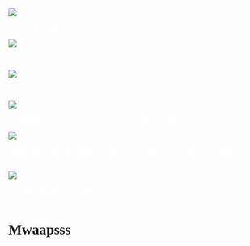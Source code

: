 <DOCTYPE html>

<html>

<head>

   <title> Ace's Apology </title>

   <script type="text/javascript">

   alert("Hello this is Ace(Risky)")

   alert("I hope you're doing well cause i see on your tiktok bio and it said 'mentally unstable'")

   alert("I'm here to apologize because i didn't chat you")

   alert("I hope you'll like it!")

   </script>

   <style>

body{

   background-image:url(https://c.tenor.com/i1rsgMyOFgcAAAAd/cat-cat-love.gif);

   background-size: cover;

   background-attachment: fixed;

}

.content{

    background:"https://media.tenor.com/Ce_EIG6qg0kAAAAC/happy-happy-happy-happy.gif"

    width: 50%;

    padding: 40px;

    margin: 100px auto;

    }

</style>

   <img src="https://media.tenor.com/bWUeVRqW9-IAAAAj/fast-cat-cat-excited.gif"/>

   <p style="color: white"> I wanted to say hi.</p>

   

   <img src="https://media.tenor.com/1NRoxR1fXngAAAAj/hug-cat.gif"/>

   <p style="color: white"> I hope you're doing fine</p>

   

   <img src="https://media.tenor.com/oTVv3bRHkQYAAAAj/well-done.gif">

   <p style="color: white""> If you're having a hard time, just talk it all out</p>

   

   <img src="https://media.tenor.com/HK2twXKab_oAAAAj/pat-reverse.gif">

   <p style="color: white""> goodluck in your work, and don't forget to not give up</p>

   

   <img src="https://media.tenor.com/cK_t_oJ6zwoAAAAj/hero-superheros.gif">

   <p style="color: white""> I know you have the ability to do any kind of work weather it is easy or tough</p>

   

   <img src="https://media.tenor.com/2u-_bj_1SG0AAAAj/cute-friend.gif">

   <p style="color: white""> and also be who you are.</p>

   

   <img src="">

   <h1 style="font-family:Times New Roman">Mwaapsss</h1>

   

   </body>

   </html>

